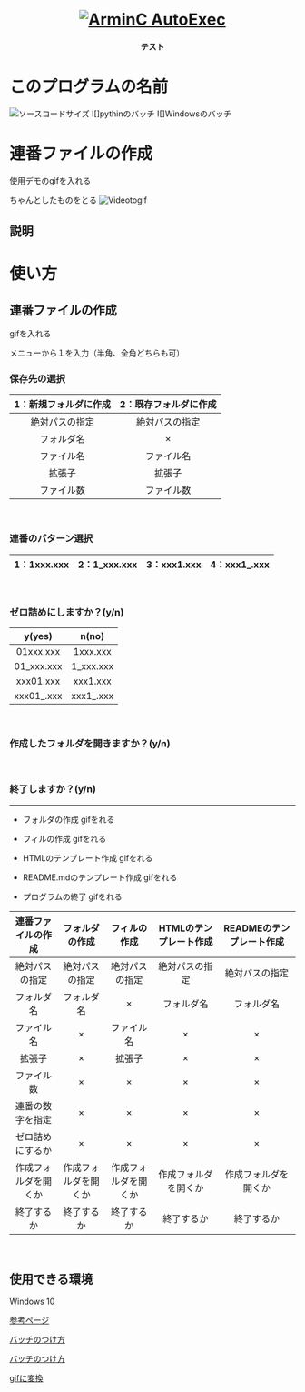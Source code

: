 <h1 align = "center">
  <br>
  <a href="https://github.com/ArmynC/ArminC-AutoExec/archive/master.zip"> <img src = "https://arminc.ga/resources/autoexec/arminc_autoexec.png" alt = " ArminC AutoExec "> </a>
</h1>
<h4 align = "center">テスト</h4>

# このプログラムの名前

![ソースコードサイズ](https://img.shields.io/badge/test-nw-blue)
![]pythinのバッチ
![]Windowsのバッチ
# 連番ファイルの作成

使用デモのgifを入れる

ちゃんとしたものをとる
![Videotogif](https://user-images.githubusercontent.com/69783019/99545272-8d0d0100-29f8-11eb-9191-9237dd21fe8c.gif)

## 説明

# 使い方
## 連番ファイルの作成
 
 gifを入れる

 メニューから１を入力（半角、全角どちらも可）

 ### 保存先の選択

 | 1：新規フォルダに作成 | 2：既存フォルダに作成 |
 |:---:|:---:|
 | 絶対パスの指定 | 絶対パスの指定 |
 | フォルダ名 | × |
 | ファイル名 | ファイル名 |
 | 拡張子 | 拡張子 |
 | ファイル数 | ファイル数 |
   
 <br>
 
 ### 連番のパターン選択
 
 | 1：1xxx.xxx | 2：1_xxx.xxx | 3：xxx1.xxx | 4：xxx1_.xxx |
 |:---:|:---:|:---:|:---:|

 <br>
 
 ### ゼロ詰めにしますか？(y/n)
 | y(yes) | n(no) |
 |:---:|:---:|
 | 01xxx.xxx | 1xxx.xxx |
 | 01_xxx.xxx | 1_xxx.xxx |
 | xxx01.xxx | xxx1.xxx |
 | xxx01_.xxx | xxx1_.xxx |

 <br>
 
 ### 作成したフォルダを開きますか？(y/n)
 
 <br>

 ### 終了しますか？(y/n)

---

* フォルダの作成
gifをれる

* フィルの作成
gifをれる

* HTMLのテンプレート作成
gifをれる

* README.mdのテンプレート作成
gifをれる

* プログラムの終了
gifをれる


| 連番ファイルの作成 | フォルダの作成 | フィルの作成 | HTMLのテンプレート作成 |READMEのテンプレート作成 |
|:---:|:---:|:---:|:---:|:---:|
| 絶対パスの指定 | 絶対パスの指定 | 絶対パスの指定 | 絶対パスの指定 | 絶対パスの指定 |
| フォルダ名 | フォルダ名 | × | フォルダ名 | フォルダ名 |
| ファイル名 | × | ファイル名 | × | × |
| 拡張子 | × | 拡張子 | × | × |
| ファイル数 | × | × | × | × |
| 連番の数字を指定 | × | × | × | × |
| ゼロ詰めにするか | × | × | × | × |
| 作成フォルダを開くか | 作成フォルダを開くか | 作成フォルダを開くか | 作成フォルダを開くか | 作成フォルダを開くか |
| 終了するか | 終了するか | 終了するか | 終了するか | 終了するか |

<br>

## 

## 使用できる環境

Windows 10




[参考ページ](https://github.com/matiassingers/awesome-readme)

[バッチのつけ方](https://qiita.com/koeri3/items/f85a617dcb6efebb2cab)

[バッチのつけ方](https://kic-yuuki.hatenablog.com/entry/2019/06/29/173256)

[gifに変換](https://rakko.tools/tools/86/)
